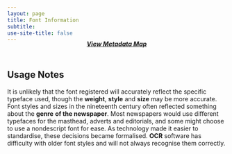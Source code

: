 ```yaml
---
layout: page
title: Font Information
subtitle:  
use-site-title: false
---
```


<h4 style="text-align:center;font-style:italic;margin-top:-20px;margin-bottom:50px;"><a href="../../maps/font-information">View Metadata Map</a></h4>

## Usage Notes

It is unlikely that the font registered will accurately reflect the
specific typeface used, though the **weight**, **style** and **size**
may be more accurate. Font styles and sizes in the nineteenth century
often reflected something about the **genre** **of the newspaper**. Most
newspapers would use different typefaces for the masthead, adverts and
editorials, and some might choose to use a nondescript font for ease. As
technology made it easier to standardise, these decisions became
formalised. **OCR** software has difficulty with older font styles and
will not always recognise them correctly. 
